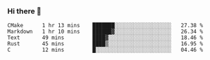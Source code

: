 ### Hi there 👋

<!--
**WShiBin/WShiBin** is a ✨ _special_ ✨ repository because its `README.md` (this file) appears on your GitHub profile.

Here are some ideas to get you started:

- 🔭 I’m currently working on ...
- 🌱 I’m currently learning ...
- 👯 I’m looking to collaborate on ...
- 🤔 I’m looking for help with ...
- 💬 Ask me about ...
- 📫 How to reach me: ...
- 😄 Pronouns: ...
- ⚡ Fun fact: ...
-->

<!--START_SECTION:waka-->
```text
CMake      1 hr 13 mins    ███████░░░░░░░░░░░░░░░░░░   27.38 % 
Markdown   1 hr 10 mins    ██████▓░░░░░░░░░░░░░░░░░░   26.34 % 
Text       49 mins         ████▓░░░░░░░░░░░░░░░░░░░░   18.46 % 
Rust       45 mins         ████▒░░░░░░░░░░░░░░░░░░░░   16.95 % 
C          12 mins         █░░░░░░░░░░░░░░░░░░░░░░░░   04.46 % 
```
<!--END_SECTION:waka-->
